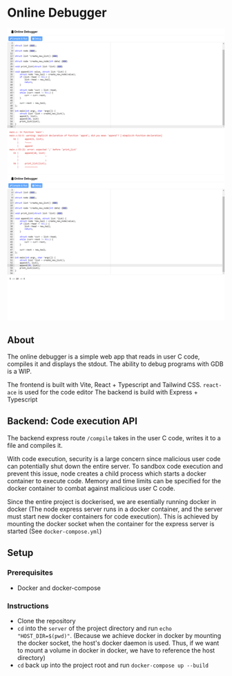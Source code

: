 # Online Debugger

![screenshot0](./client/src/assets/screenshot0.png)
![screenshot1](./client/src/assets/screenshot1.png)

## About

The online debugger is a simple web app that reads in user C code, compiles it and displays the stdout. The ability to debug programs with GDB is a WIP.

The frontend is built with Vite, React + Typescript and Tailwind CSS. `react-ace` is used for the code editor
The backend is build with Express + Typescript

## Backend: Code execution API

The backend express route `/compile` takes in the user C code, writes it to a file and compiles it.

With code execution, security is a large concern since malicious user code can potentially shut down the entire server. To sandbox code execution and prevent this issue, node creates a child process which starts a docker container to execute code. Memory and time limits can be specified for the docker container to combat against malicious user C code.

Since the entire project is dockerised, we are esentially running docker in docker (The node express server runs in a docker container, and the server must start new docker containers for code execution). This is achieved by mounting the docker socket when the container for the express server is started (See `docker-compose.yml`)

## Setup

### Prerequisites

-   Docker and docker-compose

### Instructions

-   Clone the repository
-   `cd` into the `server` of the project directory and run `echo "HOST_DIR=$(pwd)"`. (Because we achieve docker in docker by mounting the docker socket, the host's docker daemon is used. Thus, if we want to mount a volume in docker in docker, we have to reference the host directory)
-   `cd` back up into the project root and run `docker-compose up --build`
